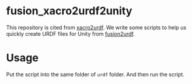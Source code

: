 # fusion_xacro2urdf2unity
This repository is cited from [xacro2urdf](https://github.com/doctorsrn/xacro2urdf). We write some scripts to help us quickly create URDF files for Unity from [fusion2urdf](https://github.com/syuntoku14/fusion2urdf).



# Usage

Put the script into the same folder of `urdf` folder. And then run the script.

